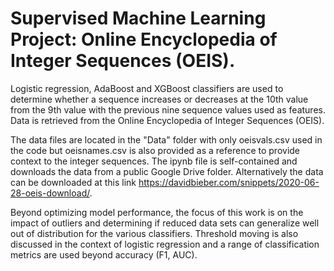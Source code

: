 # Supervised Machine Learning Project: Online Encyclopedia of Integer Sequences (OEIS).

Logistic regression, AdaBoost and XGBoost classifiers are used to determine whether a sequence increases or decreases at the 10th value from the 9th value with the previous nine sequence values used as features. Data is retrieved from the Online Encyclopedia of Integer Sequences (OEIS). 

The data files are located in the "Data" folder with only oeisvals.csv used in the code but oeisnames.csv is also provided as a reference to provide context to the integer sequences. The ipynb file is self-contained and downloads the data from a public Google Drive folder. Alternatively the data can be downloaded at this link https://davidbieber.com/snippets/2020-06-28-oeis-download/.

Beyond optimizing model performance, the focus of this work is on the impact of outliers and determining if reduced data sets can generalize well out of distribution for the various classifiers. Threshold moving is also discussed in the context of logistic regression and a range of classification metrics are used beyond accuracy (F1, AUC). 
